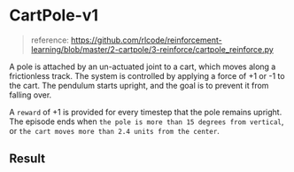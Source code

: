 # CartPole-v1
> reference: https://github.com/rlcode/reinforcement-learning/blob/master/2-cartpole/3-reinforce/cartpole_reinforce.py

A pole is attached by an un-actuated joint to a cart, which moves along a frictionless track. The system is controlled by applying a force of +1 or -1 to the cart. The pendulum starts upright, and the goal is to prevent it from falling over. 

A `reward` of +1 is provided for every timestep that the pole remains upright. The episode ends when `the pole is more than 15 degrees from vertical`, or `the cart moves more than 2.4 units from the center`.

## Result


